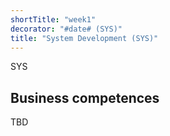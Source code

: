 ```yaml
---
shortTitle: "week1"
decorator: "#date# (SYS)"
title: "System Development (SYS)"
--- 
```

SYS

## Business competences 
TBD